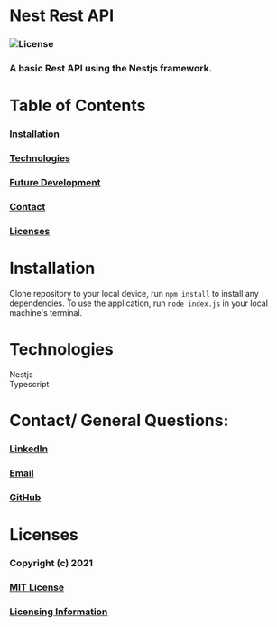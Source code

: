 # Nest Rest API 
### ![License](https://img.shields.io/badge/License-MIT-brightgreen.svg)
### A basic Rest API using the Nestjs framework. 


# Table of Contents
### [Installation](#Installation)
### [Technologies](#Technologies)
### [Future Development](#Future-Development)
### [Contact](#Contact)
### [Licenses](#Licenses)


# Installation 
Clone repository to your local device, run `npm install` to install any dependencies. To use the application, run `node index.js` in your local machine's terminal.

# Technologies
Nestjs  
Typescript



# Contact/ General Questions:
### [LinkedIn](https://www.linkedin.com/in/tonipowell13)
### [Email](tonipow3ll@gmail.com)
### [GitHub](https://github.com/tonipow3ll)

# Licenses
### Copyright (c) 2021 
### [MIT License](https://opensource.org/licenses/MIT)
### [Licensing Information](https://opensource.org/licenses/MIT)

